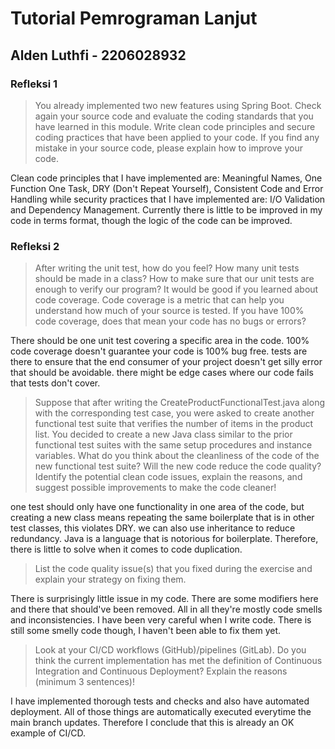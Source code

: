 # Tutorial Pemrograman Lanjut
## Alden Luthfi - 2206028932

### Refleksi 1

> You already implemented two new features using Spring Boot. Check again your source code and evaluate the coding standards that you have learned in this module. Write clean code principles and secure coding practices that have been applied to your code.  If you find any mistake in your source code, please explain how to improve your code.

Clean code principles that I have implemented are: Meaningful Names, One Function One Task, DRY (Don't Repeat Yourself), Consistent Code and Error Handling while security practices that I have implemented are: I/O Validation and Dependency Management. Currently there is little to be improved in my code in terms format, though the logic of the code can be improved.

### Refleksi 2

> After writing the unit test, how do you feel? How many unit tests should be made in a class? How to make sure that our unit tests are enough to verify our program? It would be good if you learned about code coverage. Code coverage is a metric that can help you understand how much of your source is tested. If you have 100% code coverage, does that mean your code has no bugs or errors?

There should be one unit test covering a specific area in the code. 100% code coverage doesn't guarantee your code is 100% bug free. tests are there to ensure that the end consumer of your project doesn't get silly error that should be avoidable. there might be edge cases where our code fails that tests don't cover.

> Suppose that after writing the CreateProductFunctionalTest.java along with the corresponding test case, you were asked to create another functional test suite that verifies the number of items in the product list. You decided to create a new Java class similar to the prior functional test suites with the same setup procedures and instance variables.
> What do you think about the cleanliness of the code of the new functional test suite? Will the new code reduce the code quality? Identify the potential clean code issues, explain the reasons, and suggest possible improvements to make the code cleaner!

one test should only have one functionality in one area of the code, but creating a new class means repeating the same boilerplate that is in other test classes, this violates DRY. we can also use inheritance to reduce redundancy. Java is a language that is notorious for boilerplate. Therefore, there is little to solve when it comes to code duplication.

> List the code quality issue(s) that you fixed during the exercise and explain your strategy on fixing them.

There is surprisingly little issue in my code. There are some modifiers here and there that should've been removed. All in all they're mostly code smells and inconsistencies. I have been very careful when I write code. There is still some smelly code though, I haven't been able to fix them yet.

> Look at your CI/CD workflows (GitHub)/pipelines (GitLab). Do you think the current implementation has met the definition of Continuous Integration and Continuous Deployment? Explain the reasons (minimum 3 sentences)!

I have implemented thorough tests and checks and also have automated deployment. All of those things are automatically executed everytime the main branch updates. Therefore I conclude that this is already an OK example of CI/CD.
